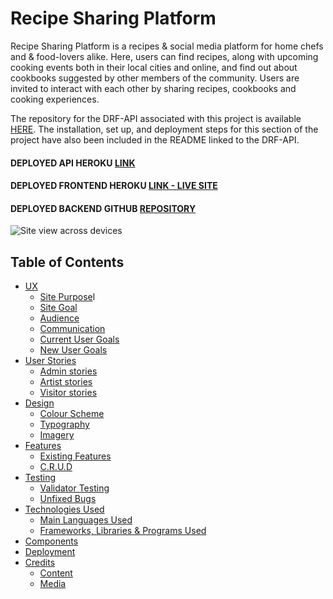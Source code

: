 # Recipe Sharing Platform
Recipe Sharing Platform is a recipes & social media platform for home chefs and & food-lovers alike. Here, users can find recipes, along with upcoming cooking events both in their local cities and online, and find out about cookbooks suggested by other members of the community. Users are invited to interact with each other by sharing recipes, cookbooks and cooking experiences.
<br />

The repository for the DRF-API associated with this project is available [HERE](https://github.com/Yari-Carelli/Recipe-Sharing-Platform-DRF-API). The installation, set up, and deployment steps for this section of the project have also been included in the README linked to the DRF-API. 


#### DEPLOYED API HEROKU [LINK](https://recipe-sharing-platform-api.herokuapp.com/)
#### DEPLOYED FRONTEND HEROKU [LINK - LIVE SITE](https://recipe-sharing-platform-yc.herokuapp.com/)
#### DEPLOYED BACKEND GITHUB [REPOSITORY](https://github.com/Yari-Carelli/Recipe-Sharing-Platform-DRF-API)

![Site view across devices](src/assets/images-readme/.png)


## Table of Contents
+ [UX](#ux "UX")
  + [Site Purpose](#site-purpose "Site Purpose")l
  + [Site Goal](#site-goal "Site Goal")
  + [Audience](#audience "Audience")
  + [Communication](#communication "Communication")
  + [Current User Goals](#current-user-goals "Current User Goals")
  + [New User Goals](#new-user-goals "New User Goals")
+ [User Stories](#user-stories "User Stories")
  + [Admin stories](#admin-stories "Admin stories")
  + [Artist stories](#artist-stories "Artist stories")
  + [Visitor stories](#visitor-stories "Visitor stories")
+ [Design](#design "Design")
  + [Colour Scheme](#colour-scheme "Colour Scheme")
  + [Typography](#typography "Typography")
  + [Imagery](#imagery "Imagery")
+ [Features](#features "Features")
  + [Existing Features](#existing-features "Existing Features")
  + [C.R.U.D](#crud "C.R.U.D")
+ [Testing](#testing "Testing")
  + [Validator Testing](#validator-testing "Validator Testing")
  + [Unfixed Bugs](#unfixed-bugs "Unfixed Bugs")
+ [Technologies Used](#technologies-used "Technologies Used")
  + [Main Languages Used](#main-languages-used "Main Languages Used")
  + [Frameworks, Libraries & Programs Used](#frameworks-libraries-programs-used "Frameworks, Libraries & Programs Used")
+ [Components](#oomponents "Components")
+ [Deployment](#deployment "Deployment")
+ [Credits](#credits "Credits")
  + [Content](#content "Content")
  + [Media](#media "Media")